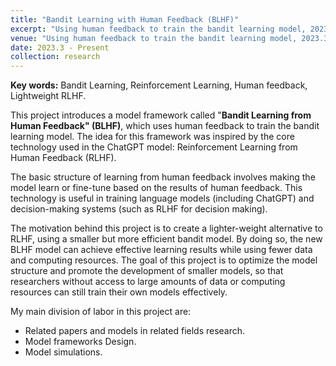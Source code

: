 ```yaml
---
title: "Bandit Learning with Human Feedback (BLHF)"
excerpt: "Using human feedback to train the bandit learning model, 2023.3 - Present"
venue: "Using human feedback to train the bandit learning model, 2023.3 - Present"
date: 2023.3 - Present
collection: research
---
```

**Key words:** Bandit Learning, Reinforcement Learning, Human feedback, Lightweight RLHF.

This project introduces a model framework called "**Bandit Learning from Human Feedback" (BLHF)**, which uses human feedback to train the bandit learning model. The idea for this framework was inspired by the core technology used in the ChatGPT model: Reinforcement Learning from Human Feedback (RLHF).

The basic structure of learning from human feedback involves making the model learn or fine-tune based on the results of human feedback. This technology is useful in training language models (including ChatGPT) and decision-making systems (such as RLHF for decision making).

The motivation behind this project is to create a lighter-weight alternative to RLHF, using a smaller but more efficient bandit model. By doing so, the new BLHF model can achieve effective learning results while using fewer data and computing resources. The goal of this project is to optimize the model structure and promote the development of smaller models, so that researchers without access to large amounts of data or computing resources can still train their own models effectively.

My main division of labor in this project are:

* Related papers and models in related fields research.
* Model frameworks Design.
* Model simulations.
